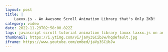 ```yaml
---
layout: post
title: |
    Laxxx.js - An Awesome Scroll Animation Library that's Only 2KB!
category: video
date: 2022-11-29T02:58:00.822Z
tags: javascript scroll tutorial animation library laxxx laxxx.js on animate content activated effect using trigger css animations gsap alternative anime web design
thumbnail: https://i.ytimg.com/vi/jaVy3SCibJw/hqdefault.jpg
iframe: https://www.youtube.com/embed/jaVy3SCibJw
---
```

